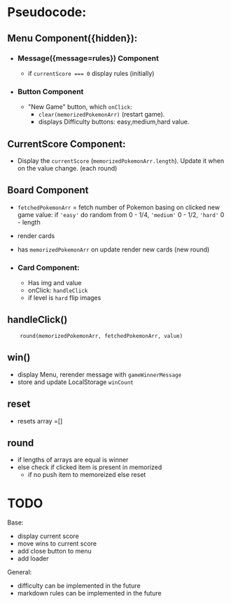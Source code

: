 # Pseudocode:

## Menu Component({hidden}):

- ### Message({message=rules}) Component

  - if `currentScore === 0` display rules (initially)

- ### Button Component

  - "New Game" button, which `onClick`:
    - `clear(memorizedPokemonArr)` (restart game).
    - displays Difficulty buttons: easy,medium,hard value.

## CurrentScore Component:

- Display the `currentScore` (`memorizedPokemonArr.length`). Update it when on the value change. (each round)

## Board Component

- `fetchedPokemonArr` = fetch number of Pokemon basing on clicked new game value: if `'easy'` do random from 0 - 1/4, `'medium'` 0 - 1/2, `'hard'` 0 - length

- render cards

- has `memorizedPokemonArr` on update render new cards (new round)

- ### Card Component:

  - Has img and value
  - onClick: `handleClick`
  - if level is `hard` flip images

## handleClick()

`    round(memorizedPokemonArr, fetchedPokemonArr, value)`

## win()

- display Menu, rerender message with `gameWinnerMessage`
- store and update LocalStorage `winCount`

## reset

- resets array =[]

## round

- if lengths of arrays are equal is winner
- else check if clicked item is present in memorized
  - if no push item to memoreized else reset

# TODO

Base:

- display current score
- move wins to current score
- add close button to menu
- add loader

General:

- difficulty can be implemented in the future
- markdown rules can be implemented in the future
